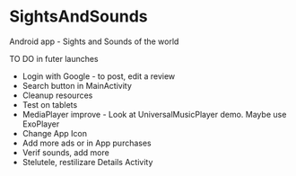# SightsAndSounds
Android app - Sights and Sounds of the world

TO DO in futer launches

- Login with Google - to post, edit a review
- Search button in MainActivity
- Cleanup resources
- Test on tablets
- MediaPlayer improve - Look at UniversalMusicPlayer demo. Maybe use ExoPlayer
- Change App Icon
- Add more ads or in App purchases
- Verif sounds, add more
- Stelutele, restilizare Details Activity

